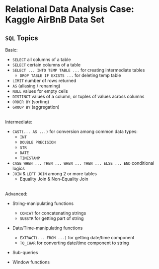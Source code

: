 # Relational Data Analysis Case: __Kaggle AirBnB__ Data Set

## `SQL` Topics

Basic:

- `SELECT` all columns of a table
- `SELECT` certain columns of a table
- `SELECT ... INTO TEMP TABLE ...` for creating intermediate tables
    - `DROP TABLE IF EXISTS ...` for deleting temp table
- `LIMIT` number of rows returned
- `AS` (aliasing / renaming)
- `NULL` values for empty cells
- `DISTINCT` values of a column, or tuples of values across columns
- `ORDER BY` (sorting)
- `GROUP BY` (aggregation)
<br><br>


Intermediate:
- `CAST(... AS ...)` for conversion among common data types:
    - `INT`
    - `DOUBLE PRECISION`
    - `STR`
    - `DATE`
    - `TIMESTAMP`
- `CASE WHEN ... THEN ... WHEN ... THEN ... ELSE ... END` conditional logics
- `JOIN` & `LEFT JOIN` among 2 or more tables
    - Equality Join & Non-Equality Join
<br><br>


Advanced:

- String-manipulating functions
    - `CONCAT` for concatenating strings
    - `SUBSTR` for getting part of string
    
- Date/Time-manipulating functions
    - `EXTRACT(... FROM ...)` for getting date/time component
    - `TO_CHAR` for converting date/time component to string
    
- Sub-queries
- Window functions
